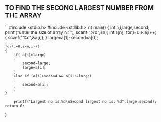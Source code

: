 ## TO FIND THE SECONG LARGEST NUMBER FROM THE ARRAY
``
#include <stdio.h>
#include <stdlib.h>
int main() 
{
	int n,i,large,second;
	printf("Enter the size of array N: ");
	scanf("%d",&n);
	int a[n];
	for(i=0;i<n;i++)
	{
		scanf("%d",&a[i]);
	}
	large=a[1];
	second=a[0];
	
	for(i=0;i<n;i++)
	{
		if(	a[i]>large)
		{
			second=large;
			large=a[i];
		}
		else if (a[i]>second && a[i]!=large)
		{
			second=a[i];
		}
	}
	
		printf("Largest no is:%d\nSecond largest no is: %d",large,second);
	return 0;
}
```
